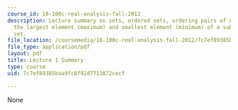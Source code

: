 ```yaml
---
course_id: 18-100c-real-analysis-fall-2012
description: Lecture summary on sets, ordered sets, ordering pairs of numbers, and
  the largest element (maximum) and smallest element (minimum) of a subset of an ordered
  set.
file_location: /coursemedia/18-100c-real-analysis-fall-2012/7c7ef89385baa9fc8f92d7713872cecf_MIT18_100CF12_l1sum.pdf
file_type: application/pdf
layout: pdf
title: Lecture 1 Summary
type: course
uid: 7c7ef89385baa9fc8f92d7713872cecf

---
```

None
